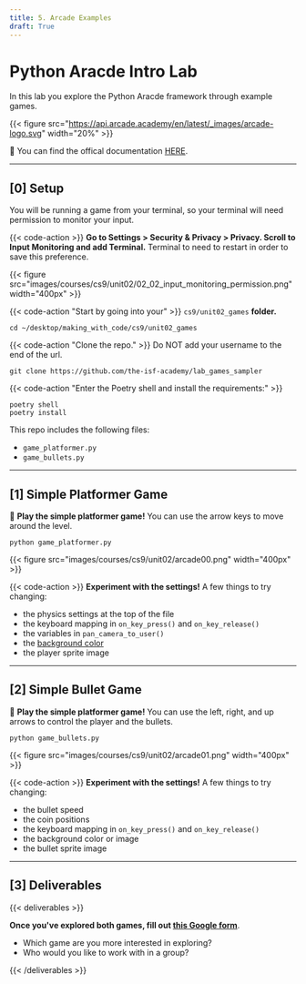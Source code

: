 ```yaml
---
title: 5. Arcade Examples
draft: True
---
```


# Python Aracde Intro Lab

In this lab you explore the Python Aracde framework through example games.

{{< figure src="https://api.arcade.academy/en/latest/_images/arcade-logo.svg" width="20%" >}}


📖 You can find the offical documentation [HERE](https://api.arcade.academy/en/latest/get_started.html).

--- 

## [0] Setup

You will be running a game from your terminal, so your terminal will need permission to monitor your input.

{{< code-action >}} **Go to Settings > Security &  Privacy > Privacy. Scroll to Input Monitoring and add Terminal.** Terminal to need to restart in order to save this preference.

{{< figure src="images/courses/cs9/unit02/02_02_input_monitoring_permission.png" width="400px" >}}


{{< code-action "Start by going into your" >}} `cs9/unit02_games` **folder.**
```shell
cd ~/desktop/making_with_code/cs9/unit02_games
```

{{< code-action "Clone the repo." >}} Do NOT add your username to the end of the url.
```shell
git clone https://github.com/the-isf-academy/lab_games_sampler
```


{{< code-action "Enter the Poetry shell and install the requirements:" >}}
```shell
poetry shell
poetry install
```

This repo includes the following files:
- `game_platformer.py`
- `game_bullets.py` 


---


## [1] Simple Platformer Game
👾 **Play the simple platformer game!** You can use the arrow keys to move around the level.

```shell
python game_platformer.py 
```

{{< figure src="images/courses/cs9/unit02/arcade00.png" width="400px" >}}

{{< code-action >}} **Experiment with the settings!** A few things to try changing:
- the physics settings at the top of the file
- the keyboard mapping in `on_key_press()` and `on_key_release()`
- the variables in `pan_camera_to_user()`
- the [background color](https://api.arcade.academy/en/latest/arcade.color.html)
- the player sprite image

---


## [2] Simple Bullet Game
👾 **Play the simple platformer game!** You can use the left, right, and up arrows to control the player and the bullets. 

```shell
python game_bullets.py 
```

{{< figure src="images/courses/cs9/unit02/arcade01.png" width="400px" >}}


{{< code-action >}} **Experiment with the settings!** A few things to try changing:
- the bullet speed
- the coin positions
- the keyboard mapping in `on_key_press()` and `on_key_release()`
- the background color or image
- the bullet sprite image


---

## [3] Deliverables


{{< deliverables  >}}

**Once you've explored both games, fill out [this Google form](https://docs.google.com/forms/d/e/1FAIpQLSd5uRd-Ehmvu4x6LemzjVBFEIGiYmluTMxSPLDK6AruqbXMhg/viewform?usp=sf_link)**.

- Which game are you more interested in exploring?
- Who would you like to work with in a group?


{{< /deliverables >}}